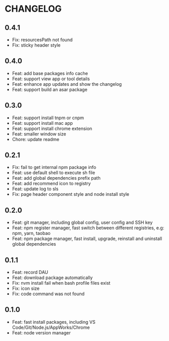 # CHANGELOG

## 0.4.1

- Fix: resourcesPath not found
- Fix: sticky header style

## 0.4.0

- Feat: add base packages info cache
- Feat: support view app or tool details
- Feat: enhance app updates and show the changelog
- Feat: support build an asar package

## 0.3.0

- Feat: support install tnpm or cnpm
- Feat: support install mac app
- Feat: support install chrome extension
- Feat: smaller window size
- Chore: update readme

## 0.2.1

- Fix: fail to get internal npm package info
- Feat: use default shell to execute sh file
- Feat: add global dependencies prefix path
- Feat: add recommend icon to registry
- Feat: update log to sls
- Fix: page header component style and node install style

## 0.2.0

- Feat: git manager, including global config, user config and SSH key
- Feat: npm register manager, fast switch between different registries, e.g: npm, yarn, taobao
- Feat: npm package manager, fast install, upgrade, reinstall and uninstall global dependencies

## 0.1.1

- Feat: record DAU
- Feat: download package automatically
- Fix: nvm install fail when bash profile files exist
- Fix: icon size
- Fix: code command was not found

## 0.1.0

- Feat: fast install packages, including VS Code/Git/Node.js/AppWorks/Chrome
- Feat: node version manager
